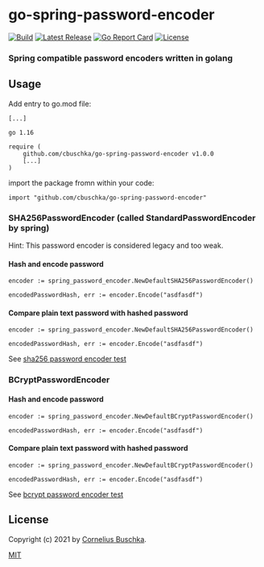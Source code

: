 # go-spring-password-encoder

[![Build](https://github.com/cbuschka/go-spring-password-encoder/workflows/build/badge.svg)](https://github.com/cbuschka/go-spring-password-encoder) [![Latest Release](https://img.shields.io/github/release/cbuschka/go-spring-password-encoder.svg)](https://github.com/cbuschka/go-spring-password-encoder/releases) [![Go Report Card](https://goreportcard.com/badge/github.com/cbuschka/go-spring-password-encoder)](https://goreportcard.com/report/github.com/cbuschka/go-spring-password-encoder) [![License](https://img.shields.io/github/license/cbuschka/go-spring-password-encoder.svg)](https://github.com/cbuschka/go-spring-password-encoder/blob/main/license.txt)

### Spring compatible password encoders written in golang

## Usage

Add entry to go.mod file:

```
[...]

go 1.16

require (
    github.com/cbuschka/go-spring-password-encoder v1.0.0
    [...]
)
```

import the package fromn within your code:

```
import "github.com/cbuschka/go-spring-password-encoder"
```

### SHA256PasswordEncoder (called StandardPasswordEncoder by spring)

Hint: This password encoder is considered legacy and too weak.

#### Hash and encode password

```
encoder := spring_password_encoder.NewDefaultSHA256PasswordEncoder()

encodedPasswordHash, err := encoder.Encode("asdfasdf")
```

#### Compare plain text password with hashed password

```
encoder := spring_password_encoder.NewDefaultSHA256PasswordEncoder()

encodedPasswordHash, err := encoder.Encode("asdfasdf")
```

See [sha256 password encoder test](./sha256_password_encoder_test.go)

### BCryptPasswordEncoder

#### Hash and encode password

```
encoder := spring_password_encoder.NewDefaultBCryptPasswordEncoder()

encodedPasswordHash, err := encoder.Encode("asdfasdf")
```

#### Compare plain text password with hashed password

```
encoder := spring_password_encoder.NewDefaultBCryptPasswordEncoder()

encodedPasswordHash, err := encoder.Encode("asdfasdf")
```

See [bcrypt password encoder test](./bcrypt_password_encoder_test.go)

## License

Copyright (c) 2021 by [Cornelius Buschka](https://github.com/cbuschka).

[MIT](./license.txt)



